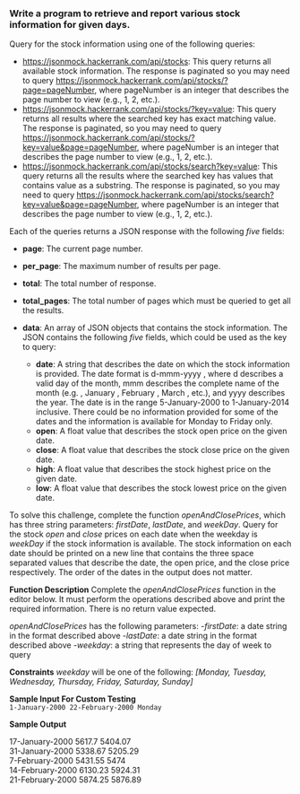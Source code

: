 ### Write a program to retrieve and report various stock information for given days.
Query for the stock information using one of the following queries:

* https://jsonmock.hackerrank.com/api/stocks: This query returns all available stock information. The response is paginated so you may need to query https://jsonmock.hackerrank.com/api/stocks/?page=pageNumber, where pageNumber is an integer that describes the page number to view (e.g., 1, 2, etc.).
* https://jsonmock.hackerrank.com/api/stocks/?key=value: This query returns all results where the searched key has exact matching value. The response is paginated, so you may need to query https://jsonmock.hackerrank.com/api/stocks/?key=value&page=pageNumber, where pageNumber is an integer that describes the page number to view (e.g., 1, 2, etc.).
* https://jsonmock.hackerrank.com/api/stocks/search?key=value: This query returns all the results where the searched key has values that contains value as a substring. The response is paginated, so you may need to query https://jsonmock.hackerrank.com/api/stocks/search?key=value&page=pageNumber, where pageNumber is an integer that describes the page number to view (e.g., 1, 2, etc.).

Each of the queries returns a JSON response with the following _five_ fields:

* **page**: The current page number.
* **per_page**: The maximum number of results per page.
* **total**: The total number of response.
* **total_pages**: The total number of pages which must be queried to get all the results.
* **data**: An array of JSON objects that contains the stock information.  The JSON contains the following _five_ fields, which could be used as the key to query:
   
  * **date**: A string that describes the date on which the stock information is provided. The date format is d-mmm-yyyy , where d describes a valid day of the month, mmm describes the complete name of the month (e.g. , January , February , March , etc.), and yyyy describes the year. The date is in the range 5-January-2000 to 1-January-2014 inclusive. There could be no information provided for some of the dates and the information is available for Monday to Friday only.
  * **open**: A float value that describes the stock open price on the given date.
  * **close**: A float value that describes the stock close price on the given date.
  * **high**: A float value that describes the stock highest price on the given date.
  * **low**: A float value that describes the stock lowest price on the given date.

To solve this challenge, complete the function _openAndClosePrices_, which has three string parameters: _firstDate_, _lastDate_, and _weekDay_. Query for the stock _open_ and _close_ prices on each date when the weekday is _weekDay_ if the stock information is available. The stock information on each date should be printed on a new line that contains the three space separated values that describe the date, the open price, and the close price respectively. The order of the dates in the output does not matter.

**Function Description**
Complete the _openAndClosePrices_ function in the editor below. It must perform the operations described above and print the required information. There is no return value expected.

_openAndClosePrices_ has the following parameters:
-_firstDate_: a date string in the format described above
-_lastDate_: a date string in the format described above
-_weekday_: a string that represents the day of week to query

**Constraints**
_weekday_ will be one of the following: _[Monday, Tuesday, Wednesday, Thursday, Friday, Saturday, Sunday]_

**Sample Input For Custom Testing**<br>
`1-January-2000 22-February-2000 Monday`

**Sample Output**

17-January-2000 5617.7 5404.07<br>
31-January-2000 5338.67 5205.29<br>
7-February-2000 5431.55 5474<br>
14-February-2000 6130.23 5924.31<br>
21-February-2000 5874.25 5876.89<br>
